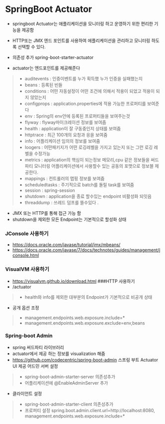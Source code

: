 # SpringBoot Actuator
-  springboot Actuator는 애플리케이션을 모니터링 하고 운영하기 위한 편리한 기능을 제공함
- HTTP또는 JMX 엔드 포인트를 사용하여 에플리케이션을 관리하고 모니터링 하도록 선택할 수 있다.

- 의존성 추가 spring-boot-starter-actuator

- actuator는 엔드포인트를 제공해준다
> - auditevents : 인증이벤트를 누가 획득했 누가 인증을 실패했는지
> - beans : 등록된 빈들
> - conditions : 어떤 자동설정이 어떤 조건에 의해서 적용이 되었고 적용이 되지 않았는지
> - configprops : application.properties에 적용 가능한 프로퍼티를 보여준다 
> - env : Spring의 env안에 등록된 프로퍼티들을 보여주는것
> - flyway : flyway마이크레이션 정보를 보여줌
> - health : application이 잘 구동중인지 상태를 보여줌
> - httptrace : 최근 100개의 요청과 응을 보여줌 
> - info : 어플리케이션 임의의 정보를 보여줌
> - loogers : 어떤패키지가 어떤 로깅레벨을 가지고 있는지 또는 그런 로깅 레벨을 수정가능
> - metrics : application의 핵심이 되는정보 메모리,cpu 같은 정보들을 써드파티 모니터링 어플리케이션에서 사용할수 있는 공동의 포맷으로 정보블 제공한다. 
> - mappings : 컨트롤러의 맵핑 정보를 보여줌
> - scheduledtasks : 주기적으로 batch를 돌릴 task를 보여줌
> - session : spring-session
> - shutdown : application을 종료 할수있는 endpoint 비활성화 되잇음
> - threaddump : 쓰레드 덤프를 뜰수있다 .
- JMX 또는 HTTP를 통해 접근 가능 함
- shutdown을 제외한 모든 Endpoint는 기본적으로 할성화 상태

### JConsole 사용하기
- https://docs.oracle.com/javase/tutorial/jmx/mbeans/
- https://docs.oracle.com/javase/7/docs/technotes/guides/management/jconsole.html
### VisualVM 사용하기
- https://visualvm.github.io/download.html
###HTTP 사용하기
- /actuator
> - health와 info를 제외한 대부분의 Endpoint가 기본적으로 비공개 상태
- 공개 옵션 조정
>- management.endpoints.web.exposure.include=*
>- management.endpoints.web.exposure.exclude=env,beans

### Spring-boot Admin
- spring 써드파티 라이브러리 
- actuator에서 제공 하는 정보를 visualization 해줌
- https://github.com/codecentric/spring-boot-admin 스프링 부트 Actuator UI 제공 어드민 서버 설정
> - spring-boot-admin-starter-server 의존성추가
> - 어플리케이션에 @EnableAdminServer 추가

- 클라이언트 설정
> - spring-boot-admin-starter-client 의존성추가
> - 프로퍼티 설정 spring.boot.admin.client.url=http://localhost:8080, management.endpoints.web.exposure.include=*
